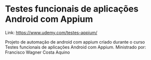 # Testes funcionais de aplicações Android com Appium
Link: https://www.udemy.com/testes-appium/

Projeto de automação de android com appium criado durante o curso Testes funcionais de aplicações Android com Appium. Ministrado por: Francisco Wagner Costa Aquino
